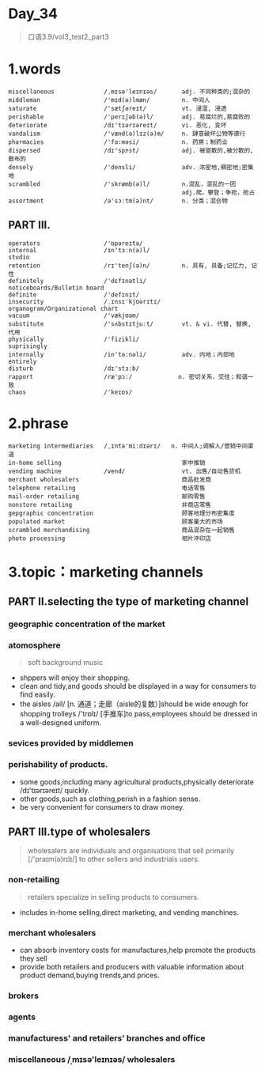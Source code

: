 # Day_34
> 口语3.9/vol3_test2_part3
# 1.words
    miscellaneous              /ˌmɪsə'leɪnɪəs/       adj. 不同种类的;混杂的
    middleman                  /'mɪd(ə)lmæn/         n. 中间人
    saturate                   /'sætʃəreɪt/          vt. 浸湿, 浸透
    perishable                 /'perɪʃəb(ə)l/        adj. 易腐烂的,易腐败的
    deteriorate                /dɪ'tɪərɪəreɪt/       vi. 恶化, 变坏
    vandalism                  /'vænd(ə)lɪz(ə)m/     n. 肆意破坏公物等德行
    pharmacies                 /'fɑ:məsi/            n. 药房；制药业
    dispersed                  /dɪ'spɝst/            adj. 被驱散的,被分散的,散布的
    densely                    /'densli/             adv. 浓密地,稠密地;密集地
    scrambled                  /'skræmb(ə)l/         n.混乱，混乱的一团
                                                     adj.爬，攀登；争抢，抢占
    assortment                 /ə'sɔːtm(ə)nt/        n. 分类；混合物

## PART III.
    operators                  /'ɒpəreɪtə/
    internal                   /ɪn'tɜːn(ə)l/
    studio
    retention                  /rɪ'tenʃ(ə)n/         n. 具有, 具备;记忆力, 记性
    definitely                 /'dɛfɪnətli/
    noticeboards/Bulletin board
    definite                   /'defɪnɪt/
    insecurity                 /ˌɪnsɪˈkjʊərɪtɪ/
    organogram/Organizational chart
    vacuum                     /'vækjʊəm/
    substitute                 /'sʌbstɪtjuːt/        vt. & vi. 代替, 替换, 代用
    physically                 /'fizikli/
    suprisingly
    internally                 /in'tə:nəli/          adv. 内地；内部地
    entirely
    disturb                    /dɪ'stɜːb/
    rapport                    /ræ'pɔː/             n. 密切关系，交往；和谐一致
    chaos                      /'keɪɒs/

# 2.phrase
    marketing intermediaries   /ˌɪntə'miːdɪərɪ/   n. 中间人;调解人/营销中间渠道
    in-home selling                                  家中推销
    vending machine            /vend/                vt. 出售/自动售货机
    merchant wholesalers                             商品批发商
    telephone retailing                              电话零售
    mail-order retailing                             邮购零售
    nonstore retailing                               非商店零售
    gepgraphic concentration                         顾客地理分布密集度
    populated market                                 顾客量大的市场
    scrambled merchandising                          商品混杂在一起销售
    photo processing                                 相片冲印店

# 3.topic：marketing channels
## PART II.selecting the type of marketing channel
### geographic concentration of the market

### atomosphere
> soft background music
- shppers will enjoy their shopping.
- clean and tidy,and goods should be displayed in a way for consumers to find easily.
- the aisles /ail/ [n. 通道；走廊（aisle的复数）]should be wide enough for shopping trolleys /'trɒlɪ/ [手推车]to pass,employees should be dressed in a well-designed uniform.

### sevices provided by middlemen
### perishability of products.
- some goods,including many agricultural products,physically deteriorate /dɪ'tɪərɪəreɪt/ quickly.
- other goods,such as clothing,perish in a fashion sense.
- be very convenient for consumers to draw money.

## PART III.type of wholesalers
> wholesalers are individuals and organisations that sell primarily [/'praɪm(ə)rɪlɪ/] to other sellers and industrials users.

### non-retailing
> retailers specialize in selling products to consumers.
- includes in-home selling,direct marketing, and vending manchines.

### merchant wholesalers
- can absorb inventory costs for manufactures,help promote the products they sell
- provide both retailers and producers with valuable information about product demand,buying trends,and prices.

### brokers
### agents
### manufacturess' and retailers' branches and office
### miscellaneous /ˌmɪsə'leɪnɪəs/ wholesalers





















